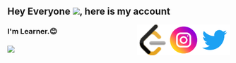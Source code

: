 ## Hey Everyone  <img src="https://github.com/TheDudeThatCode/TheDudeThatCode/blob/master/Assets/Hi.gif" width="25px">, here is my account

<!-- my twitter -->
<a href="https://twitter.com/utrayak">
  <img align="right" width="70px" src="twitter.png"  />
</a>

<!-- my instagram -->
<a href="https://www.instagram.com/viroopaksh_utrayak/">
  <img align="right" width="70px" src="instagram.png"  />
</a>

<!-- leetCode -->
<a href="https://leetcode.com/viroopaksh_utrayak/">
  <img align="right" width="70px" src="leetcode.svg"  />
</a>

<h3> I'm  Learner.😊<h3/>

<!-- my image -->
<img width="70%" src="https://user-images.githubusercontent.com/85174042/154451663-ef14e3ec-6b48-4b5e-b63a-b34a91ce622b.jpg"/>
